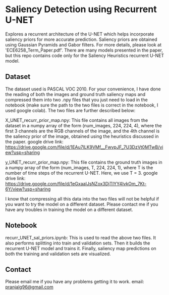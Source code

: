 # Saliency Detection using Recurrent U-NET
Explores a recurrent architecture of the U-NET which helps incorporate saliency priors for more accurate prediction. Saliency priors are obtained using
Gaussian Pyramids and Gabor filters. For more details, please look at 'ECE6258_Term_Paper.pdf'. There are many models presented in the paper, but this repo 
contains code only for the Saliency Heuristics recurrent U-NET model.

## Dataset
The dataset used is PASCAL VOC 2010. For your convenience, I have done the reading of both the images and ground truth saliency maps and compressed them
into two .npy files that you just need to load in the notebook (make sure the path to the two files is correct in the notebook, I used google colab). The
two files are further described below:

X_UNET_recurr_prior_map.npy: This file contains all images from the dataset in a numpy array of the form (num_images, 224, 224, 4), where the first 3
channels are the RGB channels of the image, and the 4th channel is the saliency prior of the image, obtained using the heuristics discussed in the paper.
google drive link: https://drive.google.com/file/d/1EAu7lLK9VMf__FwvpJF_7U3DzVt0MTwB/view?usp=sharing

y_UNET_recurr_prior_map.npy: This file contains the ground truth images in a numpy array of the form (num_images, T, 224, 224, 1), where
T is the number of time steps of the recurrent U-NET. Here, we use T = 3. 
google drive link: https://drive.google.com/file/d/1eGxaaIJsNZox3DjTIYY4IvkOm_7Kt-6Y/view?usp=sharing

I know that compressing all this data into the two files will not be helpful if you want to try the model on a different dataset. Please contact me if you have
any troubles in training the model on a different dataset. 

## Notebook
recurr_UNET_sal_priors.ipynb: This is used to read the above two files. It also performs splitting into train and validation sets. Then
it builds the recurrent U-NET model and trains it. Finally, saliency map predictions on both the training and validation sets are visualized. 

## Contact
Please email me if you have any problems getting it to work.
email: pranjalg96@gmail.com